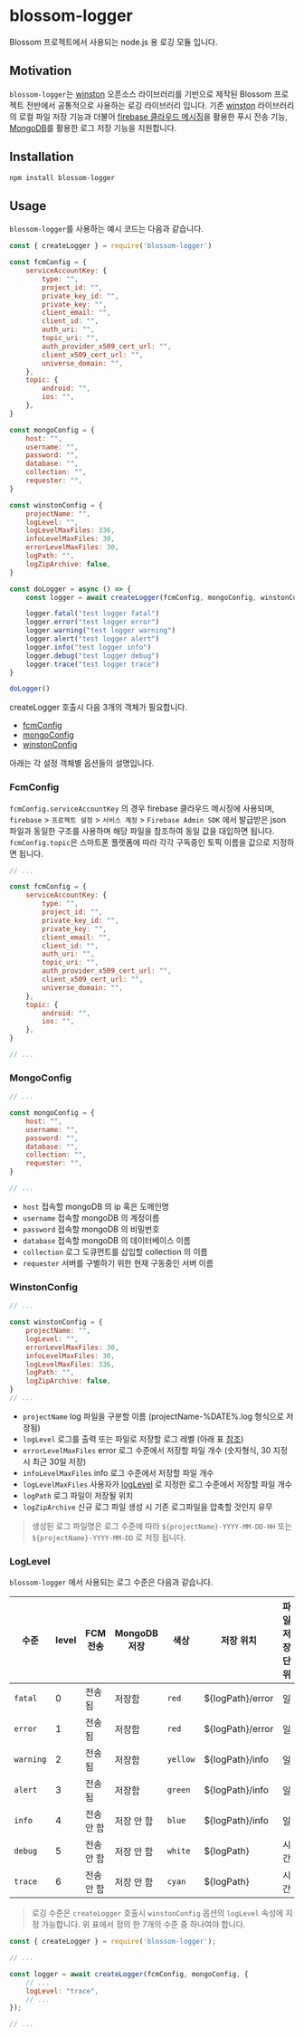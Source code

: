 # blossom-logger

Blossom 프로젝트에서 사용되는 node.js 용 로깅 모듈 입니다.

## Motivation

`blossom-logger`는 [winston](https://github.com/winstonjs/winston) 오픈소스 라이브러리를 기반으로 제작된 Blossom 프로젝트 전반에서 공통적으로 사용하는 로깅 라이브러리 입니다. 기존 [winston](https://github.com/winstonjs/winston) 라이브러리의 로컬 파일 저장 기능과 더불어 [firebase 클라우드 메시징](https://firebase.google.com/docs/cloud-messaging)을 활용한 푸시 전송 기능, [MongoDB](https://www.mongodb.com/)를 활용한 로그 저장 기능을 지원합니다.

## Installation

``` bash
npm install blossom-logger
```

## Usage
`blossom-logger`를 사용하는 예시 코드는 다음과 같습니다.

``` js
const { createLogger } = require('blossom-logger')

const fcmConfig = {
    serviceAccountKey: {
        type: "",
        project_id: "",
        private_key_id: "",
        private_key: "",
        client_email: "",
        client_id: "",
        auth_uri: "",
        topic_uri: "",
        auth_provider_x509_cert_url: "",
        client_x509_cert_url: "",
        universe_domain: "",
    },
    topic: {
        android: "",
        ios: "",
    },
}

const mongoConfig = {
    host: "",
    username: "",
    password: "",
    database: "",
    collection: "",
    requester: "",
}

const winstonConfig = {
    projectName: "",
    logLevel: "",
    logLevelMaxFiles: 336,
    infoLevelMaxFiles: 30,
    errorLevelMaxFiles: 30,
    logPath: "",
    logZipArchive: false, 
}

const doLogger = async () => {
    const logger = await createLogger(fcmConfig, mongoConfig, winstonConfig)

    logger.fatal("test logger fatal")
    logger.error("test logger error")
    logger.warning("test logger warning")
    logger.alert("test logger alert")
    logger.info("test logger info")
    logger.debug("test logger debug")
    logger.trace("test logger trace")
}

doLogger()
```

createLogger 호출시 다음 3개의 객체가 필요합니다.
- [fcmConfig](#fcmconfig)
- [mongoConfig](#mongoconfig)
- [winstonConfig](#winstonconfig)

아래는 각 설정 객체별 옵션들의 설명입니다.

### FcmConfig
`fcmConfig.serviceAccountKey` 의 경우 firebase 클라우드 메시징에 사용되며, `firebase` > `프로젝트 설정` > `서비스 계정` > `Firebase Admin SDK` 에서 발급받은 json 파일과 동일한 구조를 사용하며 해당 파일을 참조하여 동일 값을 대입하면 됩니다. `fcmConfig.topic`은 스마트폰 플랫폼에 따라 각각 구독중인 토픽 이름을 값으로 지정하면 됩니다. 

``` js
// ...

const fcmConfig = {
    serviceAccountKey: {
        type: "",
        project_id: "",
        private_key_id: "",
        private_key: "",
        client_email: "",
        client_id: "",
        auth_uri: "",
        topic_uri: "",
        auth_provider_x509_cert_url: "",
        client_x509_cert_url: "",
        universe_domain: "",
    },
    topic: {
        android: "",
        ios: "",
    },
}

// ...
```

### MongoConfig
``` js
// ...

const mongoConfig = {
    host: "",
    username: "",
    password: "",
    database: "",
    collection: "",
    requester: "",
}

// ...
```
* `host` 접속할 mongoDB 의 ip 혹은 도메인명
* `username` 접속할 mongoDB 의 계정이름
* `password` 접속할 mongoDB 의 비밀번호
* `database` 접속할 mongoDB 의 데이터베이스 이름 
* `collection` 로그 도큐먼트를 삽입할 collection 의 이름
* `requester` 서버를 구별하기 위한 현재 구동중인 서버 이름

### WinstonConfig
``` js
// ...

const winstonConfig = {
    projectName: "",
    logLevel: "",
    errorLevelMaxFiles: 30,
    infoLevelMaxFiles: 30,
    logLevelMaxFiles: 336,
    logPath: "",
    logZipArchive: false, 
}
// ...
```
* `projectName` log 파일을 구분할 이름 (projectName-%DATE%.log 형식으로 저장됨)
* `logLevel` 로그를 출력 또는 파일로 저장할 로그 레벨 (아래 표 [참조](#loglevel))
* `errorLevelMaxFiles` error 로그 수준에서 저장할 파일 개수 (숫자형식, 30 지정시 최근 30일 저장)
* `infoLevelMaxFiles` info 로그 수준에서 저장할 파일 개수
* `logLevelMaxFiles` 사용자가 [logLevel](#loglevel) 로 지정한 로그 수준에서 저장할 파일 개수
* `logPath` 로그 파일이 저장될 위치
* `logZipArchive` 신규 로그 파일 생성 시 기존 로그파일을 압축할 것인지 유무

> 생성된 로그 파일명은 로그 수준에 따라 `${projectName}-YYYY-MM-DD-HH` 또는 `${projectName}-YYYY-MM-DD` 로 저장 됩니다.

### LogLevel
`blossom-logger` 에서 사용되는 로그 수준은 다음과 같습니다.

| 수준        | level | FCM 전송         | MongoDB 저장 | 색상      | 저장 위치           | 파일 저장 단위 |
| ---------- | ----- | -------------- | ----------- | -------- | ----------------- | ------- |
| `fatal`    | 0     | 전송됨           | 저장함        | `red`    | ${logPath}/error | 일      |
| `error`    | 1     | 전송됨           | 저장함        | `red`    | ${logPath}/error | 일      |
| `warning`  | 2     | 전송됨           | 저장함        | `yellow` | ${logPath}/info  | 일      |
| `alert`    | 3     | 전송됨           | 저장함        | `green`  | ${logPath}/info  | 일      |
| `info`     | 4     | 전송 안 함       | 저장 안 함     | `blue`   | ${logPath}/info  | 일      |
| `debug`    | 5     | 전송 안 함       | 저장 안 함     | `white`  | ${logPath}       | 시간     |
| `trace`    | 6     | 전송 안 함       | 저장 안 함     | `cyan`   | ${logPath}       | 시간     |

> 로깅 수준은 `createLogger` 호출시 `winstonConfig` 옵션의 `logLevel` 속성에 지정 가능합니다.
> 위 표에서 정의 한 7개의 수준 중 하나여야 합니다.

``` js
const { createLogger } = require('blossom-logger');

// ...

const logger = await createLogger(fcmConfig, mongoConfig, {
    // ...
    logLevel: "trace",
    // ...
});

// ...

```